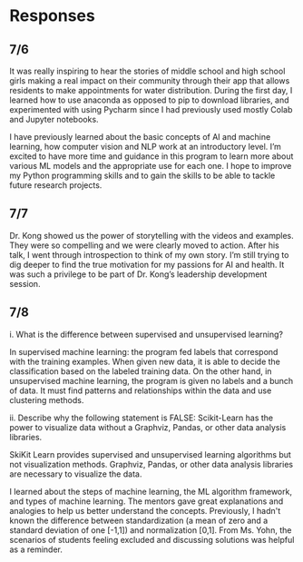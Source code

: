 # Responses

## 7/6
It was really inspiring to hear the stories of middle school and high school girls making a real impact on their community through their app that allows residents to make appointments for water distribution. During the first day, I learned how to use anaconda as opposed to pip to download libraries, and experimented with using Pycharm since I had previously used mostly Colab and Jupyter notebooks.

I have previously learned about the basic concepts of AI and machine learning, how computer vision and NLP work at an introductory level. I’m excited to have more time and guidance in this program to learn more about various ML models and the appropriate use for each one. I hope to improve my Python programming skills and to gain the skills to be able to tackle future research projects.
##

## 7/7
Dr. Kong showed us the power of storytelling with the videos and examples. They were so compelling and we were clearly moved to action. After his talk, I went through introspection to think of my own story. I’m still trying to dig deeper to find the true motivation for my passions for AI and health. It was such a privilege to be part of Dr. Kong’s leadership development session.

## 7/8
i. What is the difference between supervised and unsupervised learning?

In supervised machine learning: the program fed labels that correspond with the training examples. When given new data, it is able to decide the classification based on the labeled training data. On the other hand, in unsupervised machine learning, the program is given no labels and a bunch of data. It must find patterns and relationships within the data and use clustering methods.

ii. Describe why the following statement is FALSE: Scikit-Learn has the power to visualize data without a Graphviz, Pandas, or other data analysis libraries.

SkiKit Learn provides supervised and unsupervised learning algorithms but not visualization methods. Graphviz, Pandas, or other data analysis libraries are necessary to visualize the data.

I learned about the steps of machine learning, the ML algorithm framework, and types of machine learning. The mentors gave great explanations and analogies to help us better understand the concepts. Previously, I hadn't known the difference between standardization (a mean of zero and a standard deviation of one [-1,1]) and normalization [0,1]. From Ms. Yohn, the scenarios of students feeling excluded and discussing solutions was helpful as a reminder. 
##
